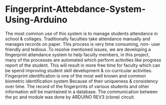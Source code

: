 # Fingerprint-Attebdance-System-Using-Arduino
 The most common use of this system is to manage students attendance in school &amp; collages. Traditionally faculties take attendance manually and manages records on paper. This process is very time consuming, non- user friendly and tedious .To resolve mentioned issues, we are developing  a fingerprint attendance system to help faculty members, in this project, many of the processes are automated which perform activities  like progress report of the student. This will result in more free time for faculty which can be spend improving student skill development &amp; co-curricular activities. Fingerprint identification is one of the most well known and common biometric identification system Because of their uniqueness &amp; consistency over time. The record of the fingerprints of various students  and  other information will be maintained in a database. The communication between the pc and module was done by ARDUINO REV3 (clone) circuit.
